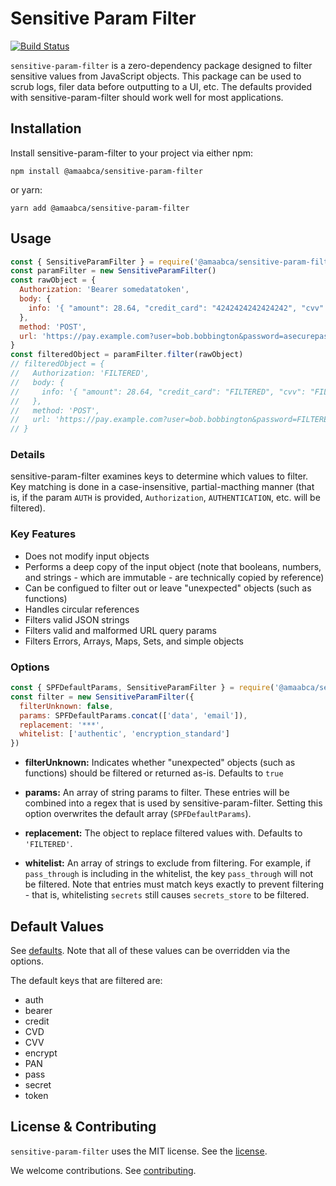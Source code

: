 # Sensitive Param Filter

[![Build Status](https://travis-ci.org/amaabca/sensitive-param-filter.svg?branch=master)](https://travis-ci.org/amaabca/sensitive-param-filter)

`sensitive-param-filter` is a zero-dependency package designed to filter sensitive values from JavaScript objects.
This package can be used to scrub logs, filer data before outputting to a UI, etc.
The defaults provided with sensitive-param-filter should work well for most applications.

## Installation

Install sensitive-param-filter to your project via either npm:

`npm install @amaabca/sensitive-param-filter`

or yarn:

`yarn add @amaabca/sensitive-param-filter`

## Usage

```js
const { SensitiveParamFilter } = require('@amaabca/sensitive-param-filter')
const paramFilter = new SensitiveParamFilter()
const rawObject = {
  Authorization: 'Bearer somedatatoken',
  body: {
    info: '{ "amount": 28.64, "credit_card": "4242424242424242", "cvv": "123" }'
  },
  method: 'POST',
  url: 'https://pay.example.com?user=bob.bobbington&password=asecurepassword1234'
}
const filteredObject = paramFilter.filter(rawObject)
// filteredObject = {
//   Authorization: 'FILTERED',
//   body: {
//     info: '{ "amount": 28.64, "credit_card": "FILTERED", "cvv": "FILTERED" }'
//   },
//   method: 'POST',
//   url: 'https://pay.example.com?user=bob.bobbington&password=FILTERED'
// }
```

### Details

sensitive-param-filter examines keys to determine which values to filter.
Key matching is done in a case-insensitive, partial-macthing manner (that is, if the param `AUTH` is provided, `Authorization`, `AUTHENTICATION`, etc. will be filtered).

### Key Features

 * Does not modify input objects
 * Performs a deep copy of the input object (note that booleans, numbers, and strings - which are immutable - are technically copied by reference)
 * Can be configued to filter out or leave "unexpected" objects (such as functions)
 * Handles circular references
 * Filters valid JSON strings
 * Filters valid and malformed URL query params
 * Filters Errors, Arrays, Maps, Sets, and simple objects

### Options

```js
const { SPFDefaultParams, SensitiveParamFilter } = require('@amaabca/sensitive-param-filter')
const filter = new SensitiveParamFilter({
  filterUnknown: false,
  params: SPFDefaultParams.concat(['data', 'email']),
  replacement: '***',
  whitelist: ['authentic', 'encryption_standard']
})
```

* **filterUnknown:**
Indicates whether "unexpected" objects (such as functions) should be filtered or returned as-is.
Defaults to `true`

* **params:**
An array of string params to filter.
These entries will be combined into a regex that is used by sensitive-param-filter.
Setting this option overwrites the default array (`SPFDefaultParams`).

* **replacement:**
The object to replace filtered values with.
Defaults to `'FILTERED'`.

* **whitelist:**
An array of strings to exclude from filtering.
For example, if `pass_through` is including in the whitelist, the key `pass_through` will not be filtered.
Note that entries must match keys exactly to prevent filtering - that is, whitelisting `secrets` still causes `secrets_store` to be filtered.

## Default Values

See [defaults](src/defaults.js).
Note that all of these values can be overridden via the options.

The default keys that are filtered are:

* auth
* bearer
* credit
* CVD
* CVV
* encrypt
* PAN
* pass
* secret
* token

## License & Contributing

`sensitive-param-filter` uses the MIT license.
See the [license](LICENSE).

We welcome contributions.
See [contributing](CONTRIBUTING.md).
